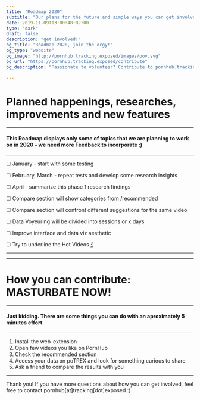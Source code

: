 ```yaml
---
title: "Roadmap 2020"
subtitle: "Our plans for the future and simple ways you can get involved"
date: 2019-11-09T13:00:48+02:00
type: "dark"
draft: false
description: "get involved!"
og_title: "Roadmap 2020, join the orgy!"
og_type: "website"
og_image: "http://pornhub.tracking.exposed/images/pov.svg"
og_url: "https://pornhub.tracking.exposed/contribute"
og_description: "Passionate to volunteer? Contribute to pornhub.tracking.exposed! All skills are welcomed, even non-programmers can contribute to free software projects :)"

---
```


# Planned happenings, researches, improvements and new features
---

#### This Roadmap displays only some of topics that we are planning to work on in 2020 – we need more Feedback to incorporate :)

---

 ☐   January - start with some testing

 ☐   February, March - repeat tests and 
develop some research insights

 ☐   April - summarize this phase 1 research findings

 ☐   Compare section will show categories from /recommended 

 ☐   Compare section will confront different suggestions for the same video

 ☐   Data Voyeuring will be divided into sessions or x days

 ☐   Improve interface and data viz aesthetic

 ☐   Try to underline the Hot Videos ;)



---
---

# How you can contribute: MASTURBATE NOW!

---

#### Just kidding. There are some things you can do with an aproximately 5 minutes effort.

---

  1. Install the web-extension
  2. Open few videos you like on PornHub
  3. Check the recommended section
  4. Access your data on poTREX and look for something curious to share  
  5. Ask a friend to compare the results with you

---

 Thank you! If you have more questions about how you can get involved, feel free to contact pornhub[at]tracking[dot]exposed :)
